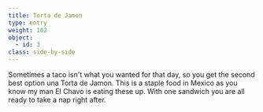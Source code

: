 ```yaml
---
title: Torta de Jamon
type: entry
weight: 102
object:
  - id: 3
class: side-by-side
---
```

Sometimes a taco isn't what you wanted for that day, so you get the second best option una Torta de Jamon. This is a staple food in Mexico as you know my man El Chavo is eating these up. With one sandwich you are all ready to take a nap right after.
